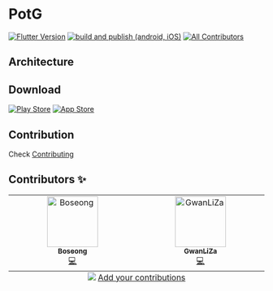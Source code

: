 # PotG

[![Flutter Version](https://img.shields.io/badge/Flutter-3.32.0-02569B?logo=flutter&logoColor=white)](https://flutter.dev)
[![build and publish (android, iOS)](https://github.com/gsainfoteam/pot-g-flutter/actions/workflows/upload.yml/badge.svg)](https://github.com/gsainfoteam/pot-g-flutter/actions/workflows/upload.yml)
[![All Contributors](https://img.shields.io/badge/all_contributors-0-orange.svg?style=flat-square)](#contributors-)

## Architecture

## Download

[![Play Store](https://img.shields.io/badge/Google%20Play-Visit-green?logo=google-play&logoColor=white)](/)
[![App Store](https://img.shields.io/badge/App%20Store-Visit-blue?logo=app-store&logoColor=white)](/)

## Contribution

Check [Contributing](.github/CONTRIBUTING.md)

## Contributors ✨

<!-- ALL-CONTRIBUTORS-LIST:START - Do not remove or modify this section -->
<!-- prettier-ignore-start -->
<!-- markdownlint-disable -->
<table>
  <tbody>
    <tr>
      <td align="center" valign="top" width="14.28%"><a href="https://blog.paperst.ar/"><img src="https://avatars.githubusercontent.com/u/125528915?v=4?s=100" width="100px;" alt="Boseong"/><br /><sub><b>Boseong</b></sub></a><br /><a href="https://github.com/gsainfoteam/pot-g-flutter/commits?author=2paperstar" title="Code">💻</a></td>
      <td align="center" valign="top" width="14.28%"><a href="https://github.com/GwanLiZa"><img src="https://avatars.githubusercontent.com/u/144007144?v=4?s=100" width="100px;" alt="GwanLiZa"/><br /><sub><b>GwanLiZa</b></sub></a><br /><a href="https://github.com/gsainfoteam/pot-g-flutter/commits?author=GwanLiZa" title="Code">💻</a></td>
    </tr>
  </tbody>
  <tfoot>
    <tr>
      <td align="center" size="13px" colspan="7">
        <img src="https://raw.githubusercontent.com/all-contributors/all-contributors-cli/1b8533af435da9854653492b1327a23a4dbd0a10/assets/logo-small.svg">
          <a href="https://all-contributors.js.org/docs/en/bot/usage">Add your contributions</a>
        </img>
      </td>
    </tr>
  </tfoot>
</table>

<!-- markdownlint-restore -->
<!-- prettier-ignore-end -->

<!-- ALL-CONTRIBUTORS-LIST:END -->
